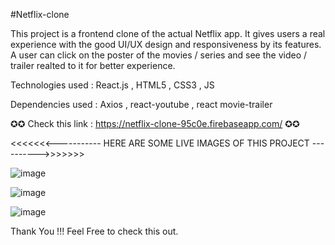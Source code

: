 #Netflix-clone

This project is a frontend clone of the actual Netflix app. It gives users a real experience with the good UI/UX design and responsiveness by its features.
A user can click on the poster of the movies / series and see the video / trailer realted to it for better experience.

Technologies used : React.js , HTML5 , CSS3 , JS

Dependencies used : Axios , react-youtube , react movie-trailer

✪✪ Check this link : https://netflix-clone-95c0e.firebaseapp.com/ ✪✪

<<<<<<<----------- HERE ARE SOME LIVE IMAGES OF THIS PROJECT ---------->>>>>>>

![image](https://user-images.githubusercontent.com/83506458/184833456-c77bec48-5eb6-464d-b02b-46813d62c844.png)


![image](https://user-images.githubusercontent.com/83506458/184833495-88bfca27-2569-4614-8823-da51658dd4c7.png)

![image](https://user-images.githubusercontent.com/83506458/184833562-603c1038-8d8f-4448-b10d-8e999e2b3500.png)

Thank You !!! Feel Free to check this out.


